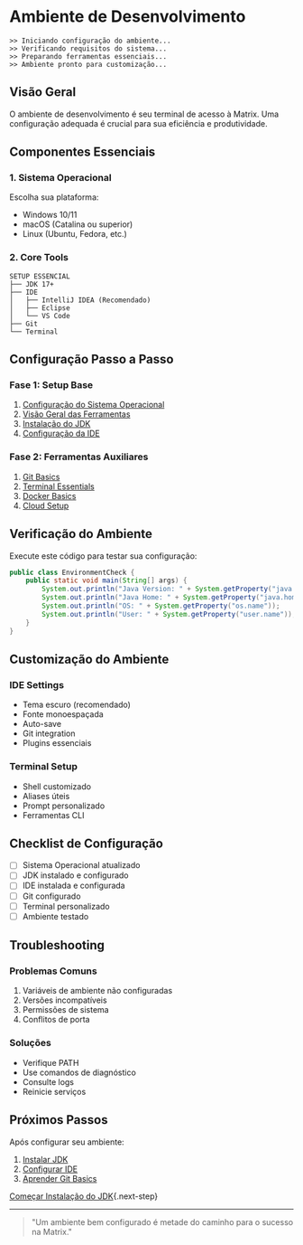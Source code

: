 # Ambiente de Desenvolvimento

```ascii
>> Iniciando configuração do ambiente...
>> Verificando requisitos do sistema...
>> Preparando ferramentas essenciais...
>> Ambiente pronto para customização...
```

## Visão Geral

O ambiente de desenvolvimento é seu terminal de acesso à Matrix. Uma configuração adequada é crucial para sua eficiência e produtividade.

## Componentes Essenciais

### 1. Sistema Operacional
Escolha sua plataforma:
- Windows 10/11
- macOS (Catalina ou superior)
- Linux (Ubuntu, Fedora, etc.)

### 2. Core Tools

```ascii
SETUP ESSENCIAL
├── JDK 17+
├── IDE
│   ├── IntelliJ IDEA (Recomendado)
│   ├── Eclipse
│   └── VS Code
├── Git
└── Terminal
```

## Configuração Passo a Passo

### Fase 1: Setup Base
1. [Configuração do Sistema Operacional](os-setup.md)
2. [Visão Geral das Ferramentas](tools-overview.md)
3. [Instalação do JDK](jdk-installation.md)
4. [Configuração da IDE](ide-setup.md)

### Fase 2: Ferramentas Auxiliares
1. [Git Basics](git-basics.md)
2. [Terminal Essentials](terminal-essentials.md)
3. [Docker Basics](docker-basics.md)
4. [Cloud Setup](cloud-setup.md)

## Verificação do Ambiente

Execute este código para testar sua configuração:

```java
public class EnvironmentCheck {
    public static void main(String[] args) {
        System.out.println("Java Version: " + System.getProperty("java.version"));
        System.out.println("Java Home: " + System.getProperty("java.home"));
        System.out.println("OS: " + System.getProperty("os.name"));
        System.out.println("User: " + System.getProperty("user.name"));
    }
}
```

## Customização do Ambiente

### IDE Settings
- Tema escuro (recomendado)
- Fonte monoespaçada
- Auto-save
- Git integration
- Plugins essenciais

### Terminal Setup
- Shell customizado
- Aliases úteis
- Prompt personalizado
- Ferramentas CLI

## Checklist de Configuração

- [ ] Sistema Operacional atualizado
- [ ] JDK instalado e configurado
- [ ] IDE instalada e configurada
- [ ] Git configurado
- [ ] Terminal personalizado
- [ ] Ambiente testado

## Troubleshooting

### Problemas Comuns
1. Variáveis de ambiente não configuradas
2. Versões incompatíveis
3. Permissões de sistema
4. Conflitos de porta

### Soluções
- Verifique PATH
- Use comandos de diagnóstico
- Consulte logs
- Reinicie serviços

## Próximos Passos

Após configurar seu ambiente:

1. [Instalar JDK](jdk-installation.md)
2. [Configurar IDE](ide-setup.md)
3. [Aprender Git Basics](git-basics.md)

[Começar Instalação do JDK](jdk-installation.md){.next-step}

---

> "Um ambiente bem configurado é metade do caminho para o sucesso na Matrix."